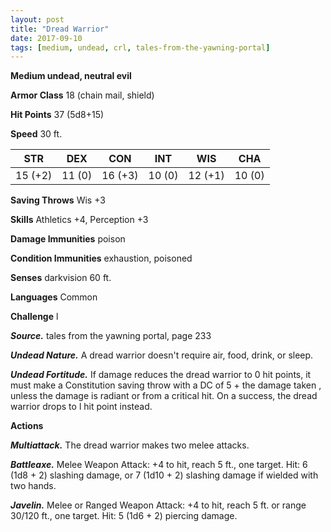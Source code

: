 ```yaml
---
layout: post
title: "Dread Warrior"
date: 2017-09-10
tags: [medium, undead, crl, tales-from-the-yawning-portal]
---
```


**Medium undead, neutral evil**

**Armor Class** 18 (chain mail, shield)

**Hit Points** 37 (5d8+15)

**Speed** 30 ft.

|   STR   |   DEX   |   CON   |   INT   |   WIS   |   CHA   |
|:-----:|:-----:|:-----:|:-----:|:-----:|:-----:|
| 15 (+2) | 11 (0) | 16 (+3) | 10 (0) | 12 (+1) | 10 (0) |

**Saving Throws** Wis +3

**Skills** Athletics +4, Perception +3

**Damage Immunities** poison

**Condition Immunities** exhaustion, poisoned

**Senses** darkvision 60 ft.

**Languages** Common

**Challenge** l

***Source.*** tales from the yawning portal,  page 233

***Undead Nature.*** A dread warrior doesn't require air, food, drink, or sleep.

***Undead Fortitude.*** If damage reduces the dread warrior to 0 hit points, it must make a Constitution saving throw with a DC of 5 + the damage taken , unless the damage is radiant or from a critical hit. On a success, the dread warrior drops to l hit point instead.

**Actions**

***Multiattack.*** The dread warrior makes two melee attacks.

***Battleaxe.*** Melee Weapon Attack: +4 to hit, reach 5 ft., one target. Hit: 6 (1d8 + 2) slashing damage, or 7 (1d10 + 2) slashing damage if wielded with two hands.

***Javelin.*** Melee or Ranged Weapon Attack: +4 to hit, reach 5 ft. or range 30/120 ft., one target. Hit: 5 (1d6 + 2) piercing damage.

